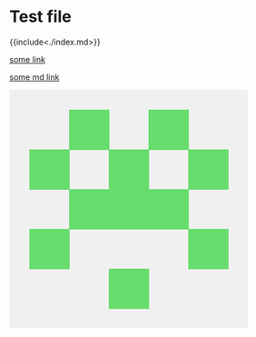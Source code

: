 # Test file

{{include<./index.md>}}

[some link](https://google.com)

[some md link](../index.md)

![image](../assets/git_profile.png)
